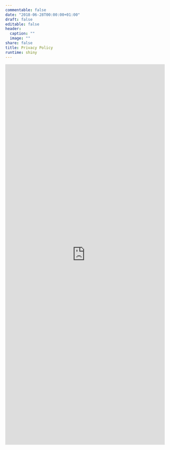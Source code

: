 ```yaml
---
commentable: false
date: "2018-06-28T00:00:00+01:00"
draft: false
editable: false
header:
  caption: ""
  image: ""
share: false
title: Privacy Policy
runtime: shiny
---
```




<iframe height="1200" width="100%" frameborder="no" src="https://resulumit.shinyapps.io/likewise/"> </iframe>
